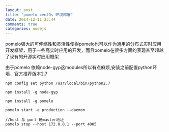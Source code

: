 ```yaml
---
layout: post
title: "pomelo centOs 环境部署"
date: 2014-12-11 23:44
comments: true
categories: nodejs
---
```

pomelo强大的可伸缩性和灵活性使得pomelo也可以作为通用的分布式实时应用开发框架，用于一些高实时应用的开发，而且pomelo在很多方面的表现甚至超越了现有的开源实时应用框架

由于pomelo 依赖node-gyp这modules所以有点麻烦,安装之前配置python环境，官方推荐版本2.7


	npm config set python /usr/local/bin/python2.7

	npm install -g node-gyp

	npm install -g pomelo 

	pomelo start -e production --daemon

	//host 与 port 是master地址
	pomelo stop --host 172.0.0.1 --port 4005

